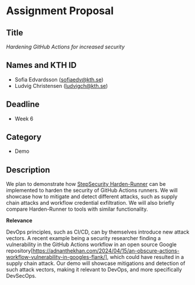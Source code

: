 # Assignment Proposal

## Title

_Hardening GitHub Actions for increased security_

## Names and KTH ID

  - Sofia Edvardsson (sofiaedv@kth.se)
  - Ludvig Christensen (ludvigch@kth.se)

## Deadline

- Week 6

## Category

- Demo

## Description

We plan to demonstrate how [StepSecurity Harden-Runner](https://github.com/step-security/harden-runner) can be implemented to harden the security of GitHub Actions runners. We will showcase how to mitigate and detect different attacks, such as supply chain attacks and workflow credential exfiltration. We will also briefly compare Harden-Runner to tools with similar functionality.

**Relevance**

DevOps principles, such as CI/CD, can by themselves introduce new attack vectors. A recent example being a security researcher finding a vulnerability in the GitHub Actions workflow in an open source Google repository[https://adnanthekhan.com/2024/04/15/an-obscure-actions-workflow-vulnerability-in-googles-flank/], which could have resulted in a supply chain attack. Our demo will showcase mitigations and detection of such attack vectors, making it relevant to DevOps, and more specifically DevSecOps.
